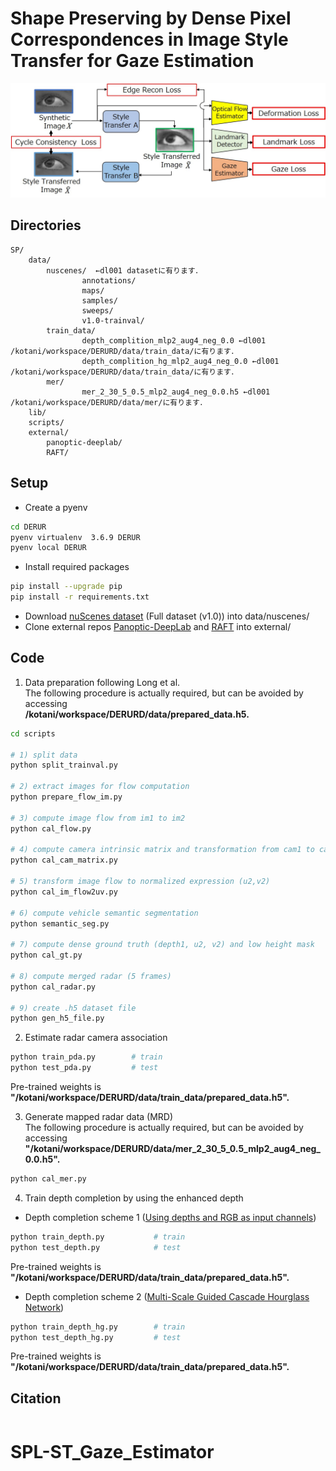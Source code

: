 # Shape Preserving by Dense Pixel Correspondences in Image Style Transfer for Gaze Estimation

![example figure](image/method.jpg)
<!-- **Ours methhod.** -->


## Directories
```plain
SP/
    data/                           							 
        nuscenes/  ←dl001 datasetに有ります．               		    
                annotations/
                maps/
                samples/
                sweeps/
                v1.0-trainval/
        train_data/
                depth_complition_mlp2_aug4_neg_0.0 ←dl001 /kotani/workspace/DERURD/data/train_data/に有ります．
                depth_complition_hg_mlp2_aug4_neg_0.0 ←dl001 /kotani/workspace/DERURD/data/train_data/に有ります．
        mer/
                mer_2_30_5_0.5_mlp2_aug4_neg_0.0.h5 ←dl001 /kotani/workspace/DERURD/data/mer/に有ります．
    lib/
    scripts/
    external/                   				   	        
        panoptic-deeplab/       
        RAFT/                   	     				
```


## Setup
- Create a pyenv
```bash
cd DERUR
pyenv virtualenv  3.6.9 DERUR
pyenv local DERUR
```
- Install required packages
```bash
pip install --upgrade pip
pip install -r requirements.txt
```
- Download [nuScenes dataset](https://www.nuscenes.org/) (Full dataset (v1.0)) into data/nuscenes/
- Clone external repos [Panoptic-DeepLab](https://github.com/bowenc0221/panoptic-deeplab) and [RAFT](https://github.com/princeton-vl/RAFT)
into external/

## Code
1. Data preparation following Long et al. <br> The following procedure is actually required, but can be avoided by accessing <br>
**/kotani/workspace/DERURD/data/prepared_data.h5.**

```bash
cd scripts

# 1) split data
python split_trainval.py

# 2) extract images for flow computation
python prepare_flow_im.py

# 3) compute image flow from im1 to im2
python cal_flow.py 

# 4) compute camera intrinsic matrix and transformation from cam1 to cam2
python cal_cam_matrix.py 

# 5) transform image flow to normalized expression (u2,v2)
python cal_im_flow2uv.py  

# 6) compute vehicle semantic segmentation
python semantic_seg.py 

# 7) compute dense ground truth (depth1, u2, v2) and low height mask
python cal_gt.py  

# 8) compute merged radar (5 frames)
python cal_radar.py       

# 9) create .h5 dataset file
python gen_h5_file.py           
```

2. Estimate radar camera association
```bash
python train_pda.py        # train
python test_pda.py         # test
```
<!-- Download [pre-trained weights](https://) -->
Pre-trained weights is **"/kotani/workspace/DERURD/data/train_data/prepared_data.h5".**

3. Generate mapped radar data (MRD) <br> 
The following procedure is actually required, but can be avoided by accessing  <br> 
**"/kotani/workspace/DERURD/data/mer_2_30_5_0.5_mlp2_aug4_neg_0.0.h5".**

```bash
python cal_mer.py
```

4. Train depth completion by using the enhanced depth
- Depth completion scheme 1 ([Using depths and RGB as input channels](https://arxiv.org/pdf/1709.07492.pdf))

```bash
python train_depth.py        	# train
python test_depth.py         	# test
```
<!-- Download [pre-trained weights](https://) -->
Pre-trained weights is **"/kotani/workspace/DERURD/data/train_data/prepared_data.h5".**

- Depth completion scheme 2 ([Multi-Scale Guided Cascade Hourglass Network](https://github.com/anglixjtu/msg_chn_wacv20))

```bash
python train_depth_hg.py        # train
python test_depth_hg.py         # test
```
<!-- Download [pre-trained weights](https://). -->
Pre-trained weights is **"/kotani/workspace/DERURD/data/train_data/prepared_data.h5".**


## Citation
```plain

```


# SPL-ST_Gaze_Estimator
